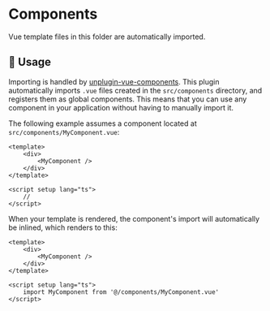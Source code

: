 # Components

Vue template files in this folder are automatically imported.

## 🚀 Usage

Importing is handled by [unplugin-vue-components](https://github.com/unplugin/unplugin-vue-components). This plugin automatically imports `.vue` files created in the `src/components` directory, and registers them as global components. This means that you can use any component in your application without having to manually import it.

The following example assumes a component located at `src/components/MyComponent.vue`:

```vue
<template>
	<div>
		<MyComponent />
	</div>
</template>

<script setup lang="ts">
	//
</script>
```

When your template is rendered, the component's import will automatically be inlined, which renders to this:

```vue
<template>
	<div>
		<MyComponent />
	</div>
</template>

<script setup lang="ts">
	import MyComponent from '@/components/MyComponent.vue'
</script>
```
